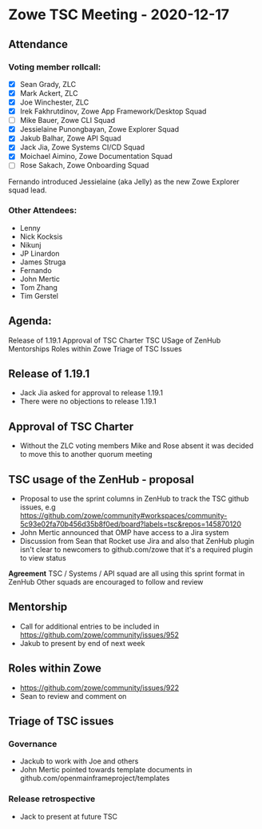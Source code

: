 # Zowe TSC Meeting - 2020-12-17


## **Attendance**


### Voting member rollcall:

*   [X] Sean Grady, ZLC	
*   [X] Mark Ackert, ZLC	
*   [X] Joe Winchester, ZLC
*   [X] Irek Fakhrutdinov, Zowe App Framework/Desktop Squad	
*   [ ] Mike Bauer, Zowe CLI Squad	
*   [X] Jessielaine Punongbayan, Zowe Explorer Squad	
*   [X] Jakub Balhar, Zowe API Squad	
*   [X] Jack Jia, Zowe Systems CI/CD Squad	
*   [X] Moichael Aimino, Zowe Documentation Squad	
*   [ ] Rose Sakach, Zowe Onboarding Squad

Fernando introduced Jessielaine (aka Jelly) as the new Zowe Explorer squad lead.

### Other Attendees:

* Lenny
* Nick Kocksis
* Nikunj
* JP Linardon
* James Struga
* Fernando
* John Mertic
* Tom Zhang
* Tim Gerstel

## Agenda:

Release of 1.19.1
Approval of TSC Charter
TSC USage of ZenHub
Mentorships
Roles within Zowe
Triage of TSC Issues

## Release of 1.19.1

- Jack Jia asked for approval to release 1.19.1
- There were no objections to release 1.19.1

## Approval of TSC Charter

- Without the ZLC voting members Mike and Rose absent it was decided to move this to another quorum meeting

## TSC usage of the ZenHub - proposal

- Proposal to use the sprint columns in ZenHub to track the TSC github issues, e.g
https://github.com/zowe/community#workspaces/community-5c93e02fa70b456d35b8f0ed/board?labels=tsc&repos=145870120
- John Mertic announced that OMP have access to a Jira system
- Discussion from Sean that Rocket use Jira and also that ZenHub plugin isn't clear to newcomers to github.com/zowe that it's a required plugin to view status

**Agreement**
TSC / Systems / API squad are all using this sprint format in ZenHub
Other squads are encouraged to follow and review

## Mentorship

- Call for additional entries to be included in https://github.com/zowe/community/issues/952
- Jakub to present by end of next week

## Roles within Zowe

- https://github.com/zowe/community/issues/922
- Sean to review and comment on

## Triage of TSC issues

### Governance
- Jackub to work with Joe and others
- John Mertic pointed towards template documents in github.com/openmainframeproject/templates
### Release retrospective
- Jack to present at future TSC





